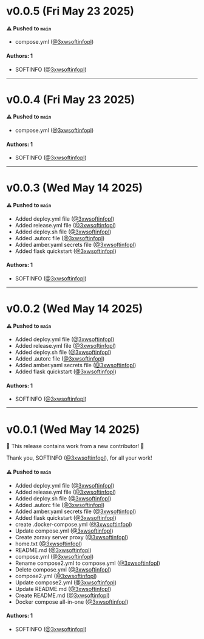 # v0.0.5 (Fri May 23 2025)

#### ⚠️ Pushed to `main`

- compose.yml ([@3xwsoftinfopl](https://github.com/3xwsoftinfopl))

#### Authors: 1

- SOFTINFO ([@3xwsoftinfopl](https://github.com/3xwsoftinfopl))

---

# v0.0.4 (Fri May 23 2025)

#### ⚠️ Pushed to `main`

- compose.yml ([@3xwsoftinfopl](https://github.com/3xwsoftinfopl))

#### Authors: 1

- SOFTINFO ([@3xwsoftinfopl](https://github.com/3xwsoftinfopl))

---

# v0.0.3 (Wed May 14 2025)

#### ⚠️ Pushed to `main`

- Added deploy.yml file ([@3xwsoftinfopl](https://github.com/3xwsoftinfopl))
- Added release.yml file ([@3xwsoftinfopl](https://github.com/3xwsoftinfopl))
- Added deploy.sh file ([@3xwsoftinfopl](https://github.com/3xwsoftinfopl))
- Added .autorc file ([@3xwsoftinfopl](https://github.com/3xwsoftinfopl))
- Added amber.yaml secrets file ([@3xwsoftinfopl](https://github.com/3xwsoftinfopl))
- Added flask quickstart ([@3xwsoftinfopl](https://github.com/3xwsoftinfopl))

#### Authors: 1

- SOFTINFO ([@3xwsoftinfopl](https://github.com/3xwsoftinfopl))

---

# v0.0.2 (Wed May 14 2025)

#### ⚠️ Pushed to `main`

- Added deploy.yml file ([@3xwsoftinfopl](https://github.com/3xwsoftinfopl))
- Added release.yml file ([@3xwsoftinfopl](https://github.com/3xwsoftinfopl))
- Added deploy.sh file ([@3xwsoftinfopl](https://github.com/3xwsoftinfopl))
- Added .autorc file ([@3xwsoftinfopl](https://github.com/3xwsoftinfopl))
- Added amber.yaml secrets file ([@3xwsoftinfopl](https://github.com/3xwsoftinfopl))
- Added flask quickstart ([@3xwsoftinfopl](https://github.com/3xwsoftinfopl))

#### Authors: 1

- SOFTINFO ([@3xwsoftinfopl](https://github.com/3xwsoftinfopl))

---

# v0.0.1 (Wed May 14 2025)

:tada: This release contains work from a new contributor! :tada:

Thank you, SOFTINFO ([@3xwsoftinfopl](https://github.com/3xwsoftinfopl)), for all your work!

#### ⚠️ Pushed to `main`

- Added deploy.yml file ([@3xwsoftinfopl](https://github.com/3xwsoftinfopl))
- Added release.yml file ([@3xwsoftinfopl](https://github.com/3xwsoftinfopl))
- Added deploy.sh file ([@3xwsoftinfopl](https://github.com/3xwsoftinfopl))
- Added .autorc file ([@3xwsoftinfopl](https://github.com/3xwsoftinfopl))
- Added amber.yaml secrets file ([@3xwsoftinfopl](https://github.com/3xwsoftinfopl))
- Added flask quickstart ([@3xwsoftinfopl](https://github.com/3xwsoftinfopl))
- create .docker-compose.yml ([@3xwsoftinfopl](https://github.com/3xwsoftinfopl))
- Update compose.yml ([@3xwsoftinfopl](https://github.com/3xwsoftinfopl))
- Create zoraxy server proxy ([@3xwsoftinfopl](https://github.com/3xwsoftinfopl))
- home.txt ([@3xwsoftinfopl](https://github.com/3xwsoftinfopl))
- README.md ([@3xwsoftinfopl](https://github.com/3xwsoftinfopl))
- compose.yml ([@3xwsoftinfopl](https://github.com/3xwsoftinfopl))
- Rename compose2.yml to compose.yml ([@3xwsoftinfopl](https://github.com/3xwsoftinfopl))
- Delete compose.yml ([@3xwsoftinfopl](https://github.com/3xwsoftinfopl))
- compose2.yml ([@3xwsoftinfopl](https://github.com/3xwsoftinfopl))
- Update compose2.yml ([@3xwsoftinfopl](https://github.com/3xwsoftinfopl))
- Update README.md ([@3xwsoftinfopl](https://github.com/3xwsoftinfopl))
- Create README.md ([@3xwsoftinfopl](https://github.com/3xwsoftinfopl))
- Docker compose all-in-one ([@3xwsoftinfopl](https://github.com/3xwsoftinfopl))

#### Authors: 1

- SOFTINFO ([@3xwsoftinfopl](https://github.com/3xwsoftinfopl))
